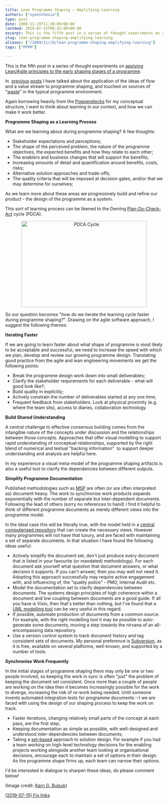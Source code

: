 ```yaml
---
title: Lean Programme Shaping – Amplifying Learning
authors: ["synesthesia"]
type: post
date: 2009-11-19T11:30:09+00:00
lastmod: 2019-07-15T08:33:00+00:00
excerpt: This is the fifth post in a series of thought experiments on applying Lean/Agile principles to the early shaping stages of a programme.
slug: lean-programme-shaping-amplifying-learning 
aliases: ["/2009/11/19/lean-programme-shaping-amplifying-learning"]
tags: ["PPPM"]

---
```

This is the fifth post in a series of thought experiments on [applying Lean/Agile principles to the early shaping stages of a programme](/2009/10/25/agile-programme-shaping-first-thoughts/).

In  [previous](/2009/11/03/lean-programme-shaping-finding-the-value-stream/) [posts](/2009/11/05/lean-programme-shaping-more-on-flow/) I have talked about the application of the ideas of flow and a value stream to programme shaping, and touched on sources of "[waste](/2009/11/05/lean-programme-shaping-exploring-waste/)" in the typical programme environment.

Again borrowing heavily from the [Poppendiecks](https://www.poppendieck.com/) for my conceptual structure, I want to think about learning in our context, and how we can make it work better.

**Programme Shaping as a Learning Process**

What are we learning about during programme shaping? A few thoughts:

  * Stakeholder expectations and perceptions;
  * The shape of the perceived problem, the nature of the programme objectives, the expected benefits and how they relate to each other;
  * The enablers and business changes that will support the benefits;
  * Increasing amounts of detail and quantification around benefits, costs, risks;
  * Alternative solution approaches and trade-offs;
  * The quality criteria that will be imposed at decision gates, and/or that we may determine for ourselves;

As we learn more about these areas we progressively build and refine our product - the design of the programme as a system.

This sort of learning process can be likened to the Deming [Plan-Do-Check-Act](https://en.wikipedia.org/wiki/PDCA) cycle (PDCA).

<p style="text-align: center;">
  <img class="size-full wp-image-1493 aligncenter" title="PDCA-Cycle-400" src="https://upload.wikimedia.org/wikipedia/commons/7/7a/PDCA_Cycle.svg" alt="PDCA Cycle" width="400" height="275" />
</p>

So our question becomes "how do we iterate the learning cycle faster during programme shaping?". Drawing on the agile software approach, I suggest the following themes:

**Iterating Faster**

If we are going to learn faster about what shape of programme is most likely to be acceptable and successful, we need to increase the speed with which we plan, develop and review our growing programme design. Translating good practice from the agile and lean engineering movements we get the following points:

  * Break the programme design work down into small deliverables;
  * Clarify the stakeholder requirements for each deliverable  - what will good look like?;
  * Build quality in explicitly;
  * Actively constrain the number of deliverables started at any one time;
  * Frequent feedback from stakeholders. Look at physical proximity (e.g. where the team sits), access to diaries, collaboration technology.

**Build Shared Understanding**

A central challenge to effective consensus building comes from the intangible nature of the concepts under discussion and the relationships between those concepts. Approaches that offer visual modelling to support rapid understanding of conceptual relationships, supported by the right blend of numerical and textual "backing information"  to support deeper understanding and analysis are helpful here.

In my experience a visual meta-model of the programme shaping artifacts is also a useful tool to clarify the dependencies between different outputs.

**Simplify Programme Documentation**

Published methodologies such as [MSP](https://www.ogc.gov.uk/delivery_lifecycle_overview_of_managing_successful_programmes_msp_.asp) are often (or are often interpreted as) document heavy. The work to synchronise work products expands exponentially with the number of separate but inter-dependent documents. Following the lead of others (sorry no references to hand) I find it helpful to think of different programme documents as merely different views into the programme model.

In the ideal case this will be literally true, with the model held in a [central computerised repository](https://www.changedirector.com/Solutions) that can create the necessary views. However many programmes will not have that luxury, and are faced with maintaining a set of separate documents. In that situation I have found the following ideas useful:

  * Actively simplify the document set, don't just produce every document that is listed in your favourite (or mandated) methodology). For each document ask yourself what question that document answers, or what decision it supports. If you can't answer, then you may well not need it. Adopting this approach successfully may require active engagement with, and influencing of, the "quality police" -  PMO, Internal Audit etc.
  * Model the documentation set to clarify dependencies between documents. The systems design principles of high coherence within a document and low coupling between documents are a good guide. If all you have is Visio, then that's better than nothing, but I've found that a [UML modelling tool](https://www.sparxsystems.com.au/) can be very useful in this regard.
  * If possible, automate production of documents from a common source. For example, with the right modelling tool it may be possible to auto-generate some documents, moving a step towards the nirvana of an all-encompassing data repository.
  * Use a version control system to track document history and tag consistent sets of documents. My personal preference is [Subversion](https://subversion.tigris.org/), as it is free, available on several platforms, well-known, and supported by a number of tools.

**Synchronise Work Frequently**

In the initial stages of programme shaping there may only be one or two people involved, so keeping the work in sync is often "just" the problem of keeping the document set consistent. Once more than a couple of people are working on the idea then it becomes increasingly possible for the work to diverge, increasing the risk of re-work being needed. Until someone invents automated integration tests for programme documents :-) we are faced with using the design of our shaping process to keep the work on track.

  * Faster iterations, changing relatively small parts of the concept at each pass, are the first step;
  * Keeping documentation as simple as possible, with well-designed and understood inter-dependencies between documents;
  * Taking a [set-based](https://sloanreview.mit.edu/the-magazine/articles/1999/winter/4025/toyotas-principles-of-setbased-concurrent-engineering/) approach to solution design. For example if you had a team working on high-level technology decisions for the enabling projects working alongside another team looking at organisational decisions, encourage each to maintain a set of options in their design. As the programme shape firms up, each team can narrow their options.

I'd be interested in dialogue to sharpen these ideas, do please comment below!

(Image credit: [Karn G. Bulsuk](https://karnbulsuk.blogspot.com/))

<ins datetime="2019-07-15">(2019-07-15) Fix links</ins>

